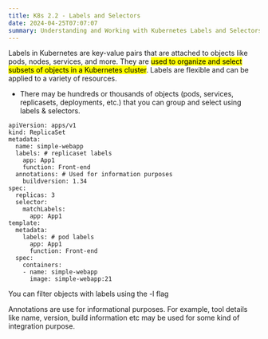 ```yaml
---
title: K8s 2.2 - Labels and Selectors
date: 2024-04-25T07:07:07
summary: Understanding and Working with Kubernetes Labels and Selectors
---
```


Labels in Kubernetes are key-value pairs that are attached to objects like pods, nodes, services, and more. They are <mark>used to organize and select subsets of objects in a Kubernetes cluster</mark>. Labels are flexible and can be applied to a variety of resources.
- There may be hundreds or thousands of objects (pods, services, replicasets, deployments, etc.) that you can group and select using labels & selectors.
  
```
apiVersion: apps/v1
kind: ReplicaSet
metadata:
  name: simple-webapp
  labels: # replicaset labels
    app: App1
    function: Front-end
  annotations: # Used for information purposes
    buildversion: 1.34
spec:
  replicas: 3
  selector:
    matchLabels:
      app: App1
template:
  metadata:
    labels: # pod labels
      app: App1
      function: Front-end
  spec:
    containers:
    - name: simple-webapp
      image: simple-webapp:21
```

You can filter objects with labels using the -l flag

Annotations are use for informational purposes. For example, tool details like name, version, build information etc may be used for some kind of integration purpose.